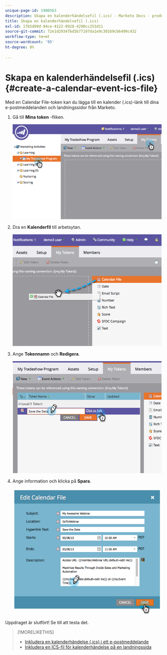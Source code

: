 ```yaml
---
unique-page-id: 1900563
description: Skapa en kalenderhändelsefil (.ics) - Marketo Docs - produktdokumentation
title: Skapa en kalenderhändelsefil (.ics)
exl-id: 17b5d99d-94ce-4122-8928-4290cc253d11
source-git-commit: 72e1d29347bd5b77107da1e9c30169cb6490c432
workflow-type: tm+mt
source-wordcount: '95'
ht-degree: 0%

---
```


# Skapa en kalenderhändelsefil (.ics) {#create-a-calendar-event-ics-file}

Med en Calendar File-token kan du lägga till en kalender (.ics)-länk till dina e-postmeddelanden och landningssidor från Marketo.

1. Gå till **Mina token** -fliken.

   ![](assets/image2014-9-11-15-3a33-3a27.png)

1. Dra en **Kalenderfil** till arbetsytan.

   ![](assets/image2014-9-11-15-3a34-3a0.png)

1. Ange **Tokennamn** och **Redigera**.

   ![](assets/image2014-9-11-15-3a34-3a10.png)

1. Ange information och klicka på **Spara**.

   ![](assets/image2014-9-11-15-3a34-3a16.png)

Uppdraget är slutfört! Se till att testa det.

>[!MORELIKETHIS]
>
>* [Inkludera en kalenderhändelse (.ics) i ett e-postmeddelande](/help/marketo/product-docs/email-marketing/general/functions-in-the-editor/include-a-calendar-event-ics-in-an-email.md)
>* [Inkludera en ICS-fil för kalenderhändelse på en landningssida](/help/marketo/product-docs/demand-generation/landing-pages/personalizing-landing-pages/include-a-calendar-event-ics-file-in-a-landing-page.md)

